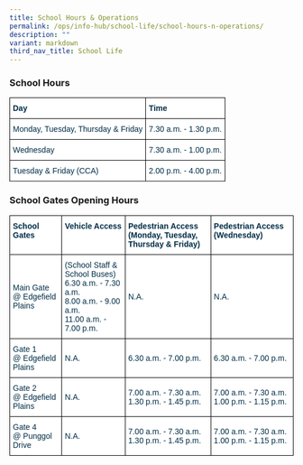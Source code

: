 ```yaml
---
title: School Hours & Operations
permalink: /ops/info-hub/school-life/school-hours-n-operations/
description: ""
variant: markdown
third_nav_title: School Life
---
```

### School Hours

<style type="text/css">
.tg  {border-collapse:collapse;border-spacing:0;}
.tg td{border-color:black;border-style:solid;border-width:1px;font-family:Arial, sans-serif;font-size:14px;
  overflow:hidden;padding:10px 5px;word-break:normal;}
.tg th{border-color:black;border-style:solid;border-width:1px;font-family:Arial, sans-serif;font-size:14px;
  font-weight:normal;overflow:hidden;padding:10px 5px;word-break:normal;}
.tg .tg-67ya{background-color:#FFF;color:#002D46;text-align:left;vertical-align:middle}
.tg .tg-h1v5{background-color:#FFF;color:#002D46;font-weight:bold;text-align:left;vertical-align:top}
</style>
<table class="tg">
<thead>
  <tr>
    <th class="tg-h1v5">Day<br></th>
    <th class="tg-h1v5">Time<br></th>
  </tr>
</thead>
<tbody>
  <tr>
    <td class="tg-67ya">Monday, Tuesday, Thursday &amp; Friday<br></td>
    <td class="tg-67ya">7.30 a.m. - 1.30 p.m.<br></td>
  </tr>
	<tr>
    <td class="tg-67ya">Wednesday<br></td>
    <td class="tg-67ya">7.30 a.m. - 1.00 p.m.<br></td>
  </tr>
  <tr>
    <td class="tg-67ya">Tuesday &amp; Friday (CCA)<br></td>
    <td class="tg-67ya">2.00 p.m. - 4.00 p.m.<br></td>
  </tr>
  <tr>
    </tr>
</tbody>
</table>

### School Gates Opening Hours

<style type="text/css">
.tg  {border-collapse:collapse;border-spacing:0;}
.tg td{border-color:black;border-style:solid;border-width:1px;font-family:Arial, sans-serif;font-size:14px;
  overflow:hidden;padding:10px 5px;word-break:normal;}
.tg th{border-color:black;border-style:solid;border-width:1px;font-family:Arial, sans-serif;font-size:14px;
  font-weight:normal;overflow:hidden;padding:10px 5px;word-break:normal;}
.tg .tg-67ya{background-color:#FFF;color:#002D46;text-align:left;vertical-align:middle}
.tg .tg-h1v5{background-color:#FFF;color:#002D46;font-weight:bold;text-align:left;vertical-align:top}
</style>
<table class="tg">
<thead>
  <tr>
    <th class="tg-h1v5">School Gates<br></th>
    <th class="tg-h1v5">Vehicle Access<br></th>
		<th class="tg-h1v5">Pedestrian Access<br>(Monday, Tuesday, Thursday &amp; Friday)<br></th>
		<th class="tg-h1v5">Pedestrian Access (Wednesday)<br></th>
  </tr>
</thead>
<tbody>
  <tr>
    <td class="tg-67ya">Main Gate<br>@ Edgefield Plains<br></td>
    <td class="tg-67ya">(School Staff &amp; School Buses)<br>6.30 a.m. - 7.30 a.m.<br>8.00 a.m. - 9.00 a.m.<br> 11.00 a.m. - 7.00 p.m.
			<br></td>
		<td class="tg-67ya">N.A.<br></td>
		<td class="tg-67ya">N.A.<br></td>
  </tr>
	<tr>
    <td class="tg-67ya">Gate 1<br>@ Edgefield Plains<br></td>
    <td class="tg-67ya">N.A.<br></td>
		<td class="tg-67ya">6.30 a.m. - 7.00 p.m.<br></td>
		<td class="tg-67ya">6.30 a.m. - 7.00 p.m.<br></td>
  </tr>
  <tr>
    <td class="tg-67ya">Gate 2<br>@ Edgefield Plains<br></td>
    <td class="tg-67ya">N.A.<br></td>
		<td class="tg-67ya">7.00 a.m. - 7.30 a.m.<br>1.30 p.m. - 1.45 p.m.<br></td>
		<td class="tg-67ya">7.00 a.m. - 7.30 a.m.<br>1.00 p.m. - 1.15 p.m.</td>
  </tr>
  <tr>
		 <td class="tg-67ya">Gate 4<br>@ Punggol Drive<br></td>
    <td class="tg-67ya">N.A.<br></td>
		<td class="tg-67ya">7.00 a.m. - 7.30 a.m.<br>1.30 p.m. - 1.45 p.m.<br></td>
		<td class="tg-67ya">7.00 a.m. - 7.30 a.m.<br>1.00 p.m. - 1.15 p.m. <br></td>
    </tr>
</tbody>
</table>